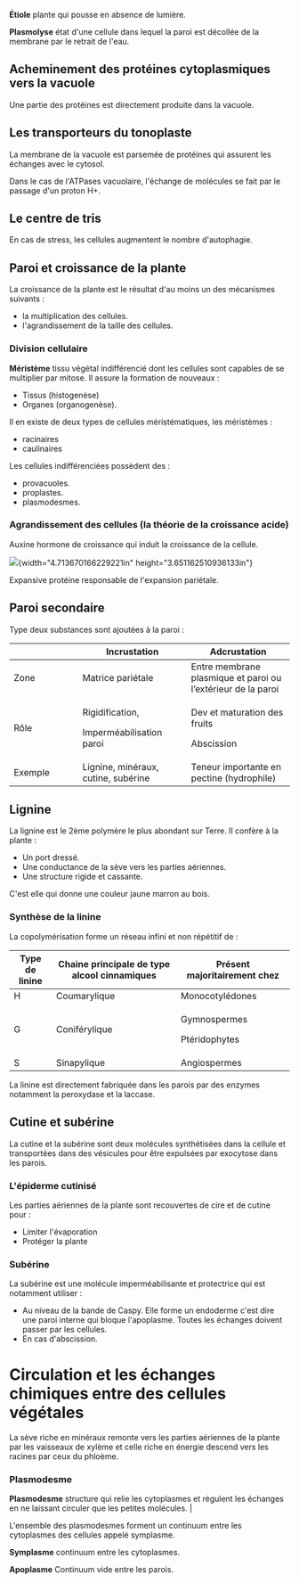 __Étiole__ plante qui pousse en absence de lumière.

__Plasmolyse__ état d'une cellule dans lequel la paroi est décollée de la membrane par le retrait de l'eau.




## Acheminement des protéines cytoplasmiques vers la vacuole

Une partie des protéines est directement produite dans la vacuole.

## Les transporteurs du tonoplaste

La membrane de la vacuole est parsemée de protéines qui assurent les échanges avec le cytosol.

Dans le cas de l'ATPases vacuolaire, l'échange de molécules se fait par le passage d'un proton H+.

## Le centre de tris

En cas de stress, les cellules augmentent le nombre d'autophagie.




## Paroi et croissance de la plante

La croissance de la plante est le résultat d'au moins un des mécanismes
suivants :

* la multiplication des cellules.
* l'agrandissement de la taille des cellules.

### Division cellulaire

__Méristème__ tissu végétal indifférencié dont les cellules sont capables de
se multiplier par mitose. Il assure la formation de nouveaux :

* Tissus (histogenèse)
* Organes (organogenèse).

Il en existe de deux types de cellules méristématiques, les méristèmes :

* racinaires
* caulinaires

Les cellules indifférenciées possèdent des :

* provacuoles.
* proplastes.
* plasmodesmes.

### Agrandissement des cellules (la théorie de la croissance acide)

Auxine hormone de croissance qui induit la croissance de la cellule.

![](media/image21.jpeg){width="4.713670166229221in"
height="3.651162510936133in"}

Expansive protéine responsable de l'expansion pariétale.

## Paroi secondaire

Type deux substances sont ajoutées à la paroi :

<table>
<colgroup>
<col style="width: 24%" />
<col style="width: 38%" />
<col style="width: 36%" />
</colgroup>
<thead>
<tr class="header">
<th></th>
<th>Incrustation</th>
<th>Adcrustation</th>
</tr>
</thead>
<tbody>
<tr class="odd">
<td>Zone</td>
<td>Matrice pariétale</td>
<td>Entre membrane plasmique et paroi ou l’extérieur de la paroi</td>
</tr>
<tr class="even">
<td>Rôle</td>
<td><p>Rigidification,</p>
<p>Imperméabilisation paroi</p></td>
<td><p>Dev et maturation des fruits</p>
<p>Abscission</p></td>
</tr>
<tr class="odd">
<td>Exemple</td>
<td>Lignine, minéraux, cutine, subérine</td>
<td>Teneur importante en pectine (hydrophile)</td>
</tr>
</tbody>
</table>

## Lignine

La lignine est le 2ème polymère le plus abondant sur Terre. Il confère à la plante :

* Un port dressé.
* Une conductance de la sève vers les parties aériennes.
* Une structure rigide et cassante.

C'est elle qui donne une couleur jaune marron au bois.

### Synthèse de la linine

La copolymérisation forme un réseau infini et non répétitif de :

<table>
<colgroup>
<col style="width: 15%" />
<col style="width: 44%" />
<col style="width: 40%" />
</colgroup>
<thead>
<tr class="header">
<th>Type de linine</th>
<th>Chaine principale de type alcool cinnamiques</th>
<th>Présent majoritairement chez</th>
</tr>
</thead>
<tbody>
<tr class="odd">
<td>H</td>
<td>Coumarylique</td>
<td>Monocotylédones</td>
</tr>
<tr class="even">
<td>G</td>
<td>Coniférylique</td>
<td><p>Gymnospermes</p>
<p>Ptéridophytes</p></td>
</tr>
<tr class="odd">
<td>S</td>
<td>Sinapylique</td>
<td>Angiospermes</td>
</tr>
</tbody>
</table>

La linine est directement fabriquée dans les parois par des enzymes notamment la peroxydase et la laccase.

## Cutine et subérine

La cutine et la subérine sont deux molécules synthétisées dans la cellule et transportées dans des vésicules pour être expulsées par exocytose dans les parois.

### L'épiderme cutinisé

Les parties aériennes de la plante sont recouvertes de cire et de cutine pour :

* Limiter l'évaporation
* Protéger la plante

### Subérine

La subérine est une molécule imperméabilisante et protectrice qui est notamment utiliser :

* Au niveau de la bande de Caspy. Elle forme un endoderme c'est dire une paroi interne qui bloque l'apoplasme. Toutes les échanges doivent passer par les cellules.
* En cas d'abscission.
# Circulation et les échanges chimiques entre des cellules végétales

La sève riche en minéraux remonte vers les parties aériennes de la plante par les vaisseaux de xylème et celle riche en énergie descend vers les racines par ceux du phloème.

### Plasmodesme

__Plasmodesme__ structure qui relie les cytoplasmes et régulent les échanges en ne laissant circuler que les petites molécules. |

L'ensemble des plasmodesmes forment un continuum entre les cytoplasmes des cellules appelé symplasme.

__Symplasme__ continuum entre les cytoplasmes.

__Apoplasme__ Continuum vide entre les parois.

